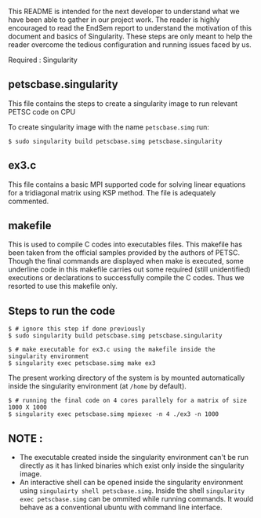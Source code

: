 This README is intended for the next developer to understand what we have been able to gather in our project work. The reader is highly encouraged to read the EndSem report to understand the motivation of this document and basics of Singularity. These steps are only meant to help the reader overcome the tedious configuration and running issues faced by us.

Required : Singularity


## petscbase.singularity

This file contains the steps to create a singularity image to run relevant PETSC code on CPU

To create singularity image with the name `petscbase.simg` run:
```
$ sudo singularity build petscbase.simg petscbase.singularity
```

## ex3.c
This file contains a basic MPI supported code for solving linear equations for a tridiagonal matrix using KSP method. The file is adequately commented.

## makefile
This is used to compile C codes into executables files. This makefile has been taken from the official samples provided by the authors of PETSC. Though the final commands are displayed when make is executed, some underline code in this makefile carries out some required (still unidentified) executions or declarations to successfully compile the C codes. Thus we resorted to use this makefile only.


## Steps to run the code

```
$ # ignore this step if done previously
$ sudo singularity build petscbase.simg petscbase.singularity
```

```
$ # make executable for ex3.c using the makefile inside the singularity environment
$ singularity exec petscbase.simg make ex3
```
The present working directory of the system is by mounted automatically inside the singularity environment (at `/home` by default).

```
$ # running the final code on 4 cores parallely for a matrix of size 1000 X 1000
$ singularity exec petscbase.simg mpiexec -n 4 ./ex3 -n 1000
```

## NOTE :

  - The executable created inside the singularity environment can't be run directly as it has linked binaries which exist only inside the singularity image.
  - An interactive shell can be opened inside the singularity environment using `singulairty shell petscbase.simg`. Inside the shell `singularity exec petscbase.simg` can be ommited while running commands. It would behave as a conventional ubuntu with command line interface.
